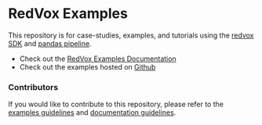 # RedVox Examples

This repository is for case-studies, examples, and tutorials using the [redvox SDK](https://github.com/RedVoxInc/redvox-python-sdk)
and [pandas pipeline](https://github.com/RedVoxInc/redpandas).

- Check out the [RedVox Examples Documentation](https://redvoxinc.github.io/redvox-examples/)
- Check out the examples hosted on [Github](README_github.md)


### Contributors
If you would like to contribute to this repository, please refer to the
[examples guidelines](README_guidelines.md) and [documentation guidelines](docs/README.md).
